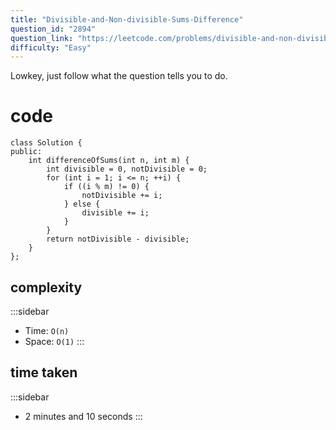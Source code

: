 ```yaml
---
title: "Divisible-and-Non-divisible-Sums-Difference"
question_id: "2894"
question_link: "https://leetcode.com/problems/divisible-and-non-divisible-sums-difference/"
difficulty: "Easy"
---
```


Lowkey, just follow what the question tells you to do.

# cod<span>e</span>

```{.cpp}
class Solution {
public:
    int differenceOfSums(int n, int m) {
        int divisible = 0, notDivisible = 0;
        for (int i = 1; i <= n; ++i) {
            if ((i % m) != 0) {
                notDivisible += i;
            } else {
                divisible += i;
            }
        }
        return notDivisible - divisible;
    }
};
```

## complexit<span>y</span>

:::sidebar
- Time: `O(n)`
- Space: `O(1)`
:::

## time take<span>n</span>

:::sidebar
- 2 minutes and 10 seconds
:::
